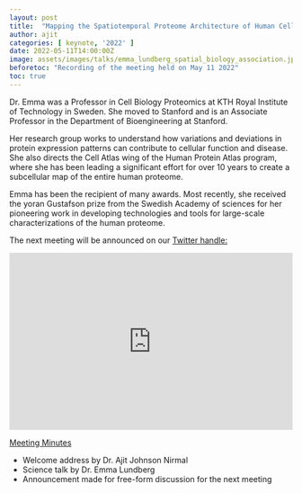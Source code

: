 ```yaml
---
layout: post
title:  "Mapping the Spatiotemporal Proteome Architecture of Human Cells- Dr. Emma Lundberg"
author: ajit
categories: [ keynote, '2022' ]
date: 2022-05-11T14:00:00Z
image: assets/images/talks/emma_lundberg_spatial_biology_association.jpg
beforetoc: "Recording of the meeting held on May 11 2022"
toc: true
---
```


Dr. Emma was a Professor in Cell Biology Proteomics at KTH Royal Institute of Technology in Sweden. She moved to Stanford and is an Associate Professor in the Department of Bioengineering at Stanford. 

Her research group works to understand how variations and deviations in protein expression patterns can contribute to cellular function and disease. She also directs the Cell Atlas wing of the Human Protein Atlas program, where she has been leading a significant effort for over 10 years to create a subcellular map of the entire human proteome. 

Emma has been the recipient of many awards. Most recently, she received the yoran Gustafson prize from the Swedish Academy of sciences for her pioneering work in developing technologies and tools for large-scale characterizations of the human proteome.

The next meeting will be announced on our [Twitter handle:](https://twitter.com/spatial_biology)

<iframe width="100%" height="315" src="https://www.youtube.com/embed/pp4pBFOIg1s" title="YouTube video player" frameborder="0" allow="accelerometer; autoplay; clipboard-write; encrypted-media; gyroscope; picture-in-picture" allowfullscreen></iframe>


<u> Meeting Minutes </u>
- Welcome address by Dr. Ajit Johnson Nirmal
- Science talk by Dr. Emma Lundberg
- Announcement made for free-form discussion for the next meeting



